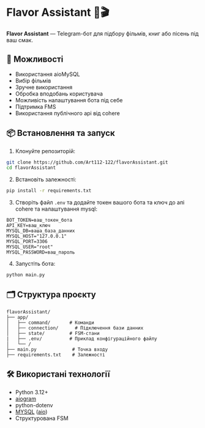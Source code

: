 # Flavor Assistant 🤖🎬

**Flavor Assistant** — Telegram-бот для підбору фільмів, книг або пісень під ваш смак.

## 🔧 Можливості

- Використання aioMySQL
- Вибір фільмів
- Зручне використання
- Обробка вподобань користувача
- Можливість налаштування бота під себе
- Підтримка FMS
- Використання публічного api від cohere

## 📦 Встановлення та запуск

1. Клонуйте репозиторій:

```bash
git clone https://github.com/Art112-122/flavorAssistant.git
cd flavorAssistant
```

2. Встановіть залежності:

```bash
pip install -r requirements.txt
```

3. Створіть файл `.env` та додайте токен вашого бота та ключ до апі cohere та налаштування mysql:

```env
BOT_TOKEN=ваш_токен_бота
API_KEY=ваш_ключ
MYSQL_DB=ваша_база_данних
MYSQL_HOST="127.0.0.1"
MYSQL_PORT=3306
MYSQL_USER="root"
MYSQL_PASSWORD=ваш_пароль
```

4. Запустіть бота:

```bash
python main.py
```

## 🗂 Структура проєкту

```
flavorAssistant/
├── app/
│   ├── command/       # Команди
│   ├── connection/      # Підключення бази данних
│   ├── state/         # FSM-стани
|   ├── .env/          # Приклад конфігураційного файлу
│   └── /         
├── main.py             # Точка входу
├── requirements.txt    # Залежності      
```

## 🛠 Використані технології

- Python 3.12+
- [aiogram](https://github.com/aiogram/aiogram)
- python-dotenv
- [MYSQL](https://www.mysql.com/) ([aio](https://github.com/aio-libs/aiomysql))
- Структурована FSM
